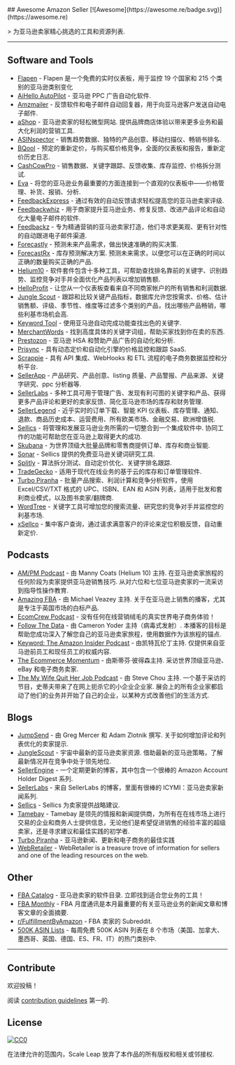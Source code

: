 <div class="github-widget" data-repo="ScaleLeap/awesome-amazon-seller"></div>
<script async src="https://pagead2.googlesyndication.com/pagead/js/adsbygoogle.js"></script><ins class="adsbygoogle" style="display:block" data-ad-client="ca-pub-6890694312814945" data-ad-slot="5473692530" data-ad-format="auto"  data-full-width-responsive="true"></ins><script>(adsbygoogle = window.adsbygoogle || []).push({});</script>
## Awesome Amazon Seller [![Awesome](https://awesome.re/badge.svg)](https://awesome.re)

&gt; 为亚马逊卖家精心挑选的工具和资源列表.



---

## Software and Tools
- [Flapen](https://flapen.com) - Flapen 是一个免费的实时仪表板，用于监控 19 个国家和 215 个类别的亚马逊类别变化
- [AiHello AutoPilot](https://www.aihello.com/) - 亚马逊 PPC 广告自动化软件.
- [Amzmailer](https://amzmailer.com/) - 反馈软件和电子邮件自动回复器，用于向亚马逊客户发送自动电子邮件.
- [aShop](https://ashop.co)  - 亚马逊卖家的轻松微型网站. 提供品牌商店体验以带来更多业务和最大化利润的营销工具.
- [ASINspector](https://asinspector.com/) - 销售趋势数据、独特的产品创意、移动扫描仪、畅销书排名.
- [BQool](https://www.bqool.com/) - 预定的重新定价，与购买框价格竞争，全面的仪表板和报告，重新定价历史日志.
- [CashCowPro](https://www.cashcowpro.com/) - 销售数据、关键字跟踪、反馈收集、库存监控、价格拆分测试.
- [Eva](https://eva.guru/) - 将您的亚马逊业务最重要的方面连接到一个直观的仪表板中——价格管理、补货、报销、分析.
- [FeedbackExpress](https://www.feedbackexpress.com/) - 通过有效的自动反馈请求轻松提高您的亚马逊卖家评级.
- [Feedbackwhiz](https://www.feedbackwhiz.com/) - 用于商家提升亚马逊业务、修复反馈、改进产品评论和自动化大量电子邮件的软件.
- [Feedbackz](https://www.feedbackz.com/) - 专为精通营销的亚马逊卖家打造，他们寻求更美观、更有针对性的自动跟进电子邮件渠道.
- [Forecastly](https://www.forecast.ly/) - 预测未来产品需求，做出快速准确的购买决策.
- [ForecastRx](https://www.forecastrx.com/)  - 库存预测解决方案. 预测未来需求，以便您可以在正确的时间以正确的数量购买正确的产品.
- [Helium10](https://www.helium10.com/) - 软件套件包含十多种工具，可帮助查找排名靠前的关键字、识别趋势、监控竞争对手并全面优化产品列表以增加销售额.
- [HelloProfit](https://helloprofit.com/) - 让您从一个仪表板查看来自不同商家帐户的所有销售和利润数据.
- [Jungle Scout](https://www.junglescout.com/) - 跟踪和比较关键产品指标，数据库允许您按需求、价格、估计销售额、评级、季节性、维度等过滤多个类别的产品，找出哪些产品畅销，哪些利基市场机会高.
- [Keyword Tool](https://keywordtool.io/amazon) - 使用亚马逊自动完成功能查找出色的关键字.
- [MerchantWords](https://www.merchantwords.com/) - 找到高度具体的关键字词组，帮助买家找到你在卖的东西.
- [Prestozon](https://prestozon.com/) - 亚马逊 HSA 和赞助产品广告的自动化和分析.
- [Prisync](https://prisync.com/) - 具有动态定价和自动化引擎的价格监控和跟踪 SaaS.
- [Scrappie](https://scrappie.app) - 具有 API 集成、WebHooks 和 ETL 流程的电子商务数据监控和分析平台.
- [SellerApp](https://www.sellerapp.com/) - 产品研究、产品创意、listing 质量、产品警报、产品来源、关键字研究、ppc 分析器等.
- [SellerLabs](https://www.sellerlabs.com/tools/) - 多种工具可用于管理广告、发现有利可图的关键字和产品、获得更多产品评论和更好的卖家反馈、简化亚马逊市场的库存和财务管理.
- [SellerLegend](https://sellerlegend.com/) - 近乎实时的订单下载、智能 KPI 仪表板、库存管理、通知、退款、商品历史成本、运营费用、所有欧美市场、金融交易、欧洲增值税.
- [Sellics](https://sellics.com)  - 将管理和发展亚马逊业务所需的一切整合到一个集成软件中. 协同工作的功能可帮助您在亚马逊上取得更大的成功.
- [Skubana](https://www.skubana.com/) - 为世界顶级大批量品牌和零售商提供订单、库存和商业智能.
- [Sonar](http://sonar-tool.com/) - Sellics 提供的免费亚马逊关键词研究工具.
- [Splitly](https://splitly.com/) - 算法拆分测试、自动定价优化、关键字排名跟踪.
- [TradeGecko](https://www.tradegecko.com/) - 适用于现代在线业务的基于云的库存和订单管理软件.
- [Turbo Piranha](https://www.turbopiranha.com/) - 批量产品搜索、利润计算和竞争分析软件，使用 Excel/CSV/TXT 格式的 UPC、ISBN、EAN 和 ASIN 列表，适用于批发和套利商业模式，以及图书卖家/翻牌商.
- [WordTree](https://www.wordtree.io/) - 关键字工具可增加您的搜索流量、研究您的竞争对手并监控您的利基市场.
- [xSellco](https://www.xsellco.com/) - 集中客户查询，通过请求满意客户的评论来定位积极反馈，自动重新定价.

## Podcasts

- [AM/PM Podcast](https://www.ampmpodcast.com/)  - 由 Manny Coats (Helium 10) 主持. 在亚马逊卖家旅程的任何阶段为卖家提供亚马逊销售技巧. 从对六位和七位亚马逊卖家的一流采访到指导性操作教育.
- [Amazing FBA](https://amazingfba.com/blog-podcast/)  - 由 Michael Veazey 主持. 关于在亚马逊上销售的播客，尤其是专注于英国市场的白标产品.
- [EcomCrew Podcast](https://www.ecomcrew.com/ecomcrew-podcast/) - 没有任何在线营销绒毛的真实世界电子商务体验！
- [Follow The Data](https://viral-launch.com/follow-the-data-amazon-fba-seller-podcast.html)  - 由 Cameron Yoder 主持（病毒式发射）. 本播客的目标是帮助您成功深入了解您自己的亚马逊卖家旅程，使用数据作为该旅程的锚点.
- [Keyword: The Amazon Insider Podcast](http://keywordpodcast.com/)  - 由凯特瓦伦丁主持. 仅提供来自亚马逊前员工和现任员工的权威内容.
- [The Ecommerce Momentum](https://ecommercemomentum.com/)  - 由斯蒂芬·彼得森主持. 采访世界顶级亚马逊、eBay 和电子商务卖家.
- [The My Wife Quit Her Job Podcast](https://mywifequitherjob.com/category/podcast/)  - 由 Steve Chou 主持. 一个基于采访的节目，史蒂夫带来了在网上扼杀它的小企业企业家. 展会上的所有企业家都启动了他们的业务并开始了自己的企业，以某种方式改善他们的生活方式.

## Blogs

- [JumpSend](https://www.jumpsend.com/blog/)  - 由 Greg Mercer 和 Adam Zlotnik 撰写. 关于如何增加评论和列表优化的卖家提示.
- [JungleScout](https://www.junglescout.com/blog/)  - 宇宙中最新的亚马逊卖家资源. 借助最新的亚马逊策略，了解最新情况并在竞争中处于领先地位.
- [SellerEngine](https://sellerengine.com/blog/) - 一个定期更新的博客，其中包含一个很棒的 Amazon Account Holder Digest 系列.
- [SellerLabs](https://www.sellerlabs.com/blog/) - 来自 SellerLabs 的博客，里面有很棒的 ICYMI：亚马逊卖家新闻系列.
- [Sellics](https://sellics.com/blog) - Sellics 为卖家提供战略建议.
- [Tamebay](https://tamebay.com/) - Tamebay 是领先的情报和新闻提供商，为所有在在线市场上进行交易的企业和商务人士提供信息，无论他们是希望促进销售的经验丰富的超级卖家，还是寻求建议和最佳实践的初学者.
- [Turbo Piranha](https://www.turbopiranha.com/articles/) - 亚马逊新闻、更新和电子商务的最佳实践
- [WebRetailer](https://www.webretailer.com/) - WebRetailer is a treasure trove of information for sellers and one of the leading resources on the web.

## Other

- [FBA Catalog](https://fbacatalog.com)  - 亚马逊卖家的软件目录. 立即找到适合您业务的工具！
- [FBA Monthly](https://fbamonthly.com) - FBA 月度通讯是本月最重要的有关亚马逊业务的新闻文章和博客文章的全面摘要.
- [r/FulfillmentByAmazon](https://www.reddit.com/r/FulfillmentByAmazon/) - FBA 卖家的 Subreddit.
- [500K ASIN Lists](https://app.turbopiranha.com/Download/bestselleritems) - 每周免费 500K ASIN 列表在 8 个市场（美国、加拿大、墨西哥、英国、德国、ES、FR、IT）的热门类别中.  

---

## Contribute

欢迎投稿！

阅读 [contribution guidelines](https://github.com/ScaleLeap/awesome-amazon-seller/blob/master/contributing.md) 第一的.

## License

[![CC0](https://mirrors.creativecommons.org/presskit/buttons/88x31/svg/cc-zero.svg)](http://creativecommons.org/publicdomain/zero/1.0)

在法律允许的范围内，Scale Leap 放弃了本作品的所有版权和相关或邻接权.
